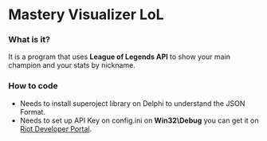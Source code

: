 # Mastery Visualizer LoL

<h3>What is it?</h3>
It is a program that uses <b>League of Legends API</b> to show your main champion and your stats by nickname.

<h3>How to code</h3>

* Needs to install superoject library on Delphi to understand the JSON Format.
* Needs to set up API Key on config.ini on <b>Win32\Debug</b> you can get it on <a href="https://developer.riotgames.com/">Riot Developer Portal</a>.
